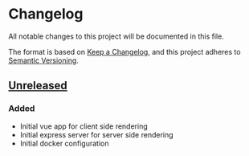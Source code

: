 # Changelog

All notable changes to this project will be documented in this file.

The format is based on [Keep a Changelog](https://keepachangelog.com/en/1.1.0/),
and this project adheres to [Semantic Versioning](https://semver.org/spec/v2.0.0.html).

## [Unreleased]

### Added

- Initial vue app for client side rendering
- Initial express server for server side rendering
- Initial docker configuration

[unreleased]: https://github.com/bioenergy-research-centers/bioenergy.org/compare/v0.0.2...HEAD
[0.0.2]: https://github.com/bioenergy-research-centers/bioenergy.org/compare/v0.0.1...v0.0.2
[0.0.1]: https://github.com/bioenergy-research-centers/bioenergy.org/releases/tag/v0.0.1
